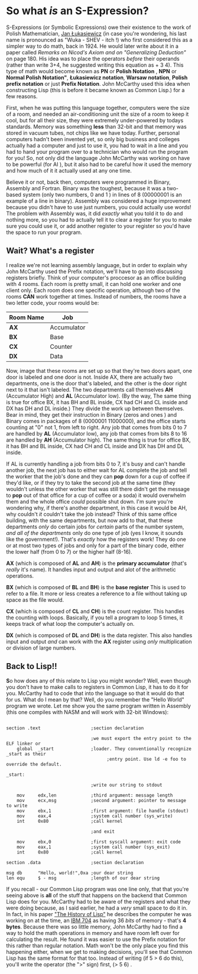 
# So what *is* an S-Expression?

S-Expressions (or Symbolic Expressions) owe their existence to the work of Polish Mathematician, [Jan Łukasiewicz](https://en.wikipedia.org/wiki/Polish_notation) (in case you're wondering, his last name is pronounced as "Wuka - SHEV - itch
!) who first considered this as a simpler way to do math, back in 1924. He would later write about it in a paper called
*Remarks on Nicod's Axiom and on "Generalizing Deduction"* on page 180. His idea was to place the operators *before* their
operands (rather than write 3+4, he suggested writing this equation as + 3 4). This type of math would 
become known as **PN** or **Polish Notation** , **NPN** or **Normal Polish Notation"**, **Łukasiewicz notation**, **Warsaw
notation**, **Polish prefix notation** or just **Prefix Notation**. John McCarthy used this idea when constructing Lisp 
(this is before it became known as Common Lisp.) for a few reasons.

First, when he was putting this language together, computers were the size of a room, and needed an air-conditioning unit 
the size of a room to keep it cool, but for all their size, they were extremely under-powered by todays standards.
Memory was something **less** than 32-bit and that memory was stored in vacuum tubes, not chips like we have today. Further,
personal computers hadn't been invented yet, so only big business and colleges actually had a computer and just to
use it, you had to wait in a line and you had to hand your program over to a technician who would run the program
for you! So, not only did the language John McCarthy was working on have to be powerful (for AI ), but it also
had to be careful how it used the memory and how much of it it actually used at any one time.

Believe it or not, back then, computers were programmed in Binary, Assembly and Fortran. Binary was the toughest, because
it was a two-based system (only two numbers, 0 and 1 ) in lines of 8 (00000001 is an example of a line in binary). 
Assembly was considered a huge improvement because you didn't have to use just numbers, you could actually use
words!  The problem with Assembly was, it did *exactly* what you told it to do and nothing more, so you had to
actually tell it to clear a register for you to make sure you could use it, or add another register to your 
register so you'd have the space to run your program.

## Wait?  What's a register

I realize we're not learning assembly language, but in order to explain why John McCarthy used the Prefix notation,
we'll have to go into discussing registers briefly. Think of your computer's proccesor as an office building with 
4 rooms. Each room is pretty small, it can hold one worker and one client only. Each room does one specific operation,
although two of the rooms **CAN** work together at times. Instead of numbers, the rooms have a two letter code,
your rooms would be:

| Room Name | Job             |
|-----------|-----------------|
|**AX**     |    Accumulator  |
|**BX**     |    Base         |
|**CX**     |    Counter      |
|**DX**     |    Data         |


Now, image that these rooms are set up so that they're two doors apart, one door is labeled and one door
is not. Inside AX, there are actually two departments, one is the door that's labeled, and the other is 
the door right next to it that isn't labeled. The two departments call themselves **AH** (Accumulator High) and 
**AL** (Accumulator low). (By the way, The same thing is true for office BX, it has BH and BL inside, CX had CH and CL 
inside and DX has DH and DL inside.) They divide the work up between themselves. Bear in mind, they get their instruction in 
Binary (zeros and ones ) and Binary comes in packages of 8 (0000001 11000000), and the office starts counting at 
"0" not 1, from left to right. Any job that comes from bits 0 to 7 are handled by **AL** (Accumulator low),
any job that comes from bits 8 to 16 are handled by **AH** (Accumulator high). The same thing is true for 
office BX, it has BH and BL inside, CX had CH and CL inside and DX has DH and DL inside.

If AL is currently handling a job from bits 0 to 7, it's busy and can't handle another job, the next job has to 
either wait for AL complete the job and tell the worker that the job's done and they can **pop** down for a cup of coffee
if they'd like, or if they try to take the second job at the same time (they wouldn't unless the other worker that was
still there didn't get the message to **pop** out of that office for a cup of coffee or a soda) it would overwhelm 
them and the whole office *could* possible shut down. I'm sure you're wondering why, if there's another department, in 
this case it would be AH, why couldn't *it* couldn't take the job instead? Think of this same office building, with the same departments, but now
add to that, that these departments *only* do certain jobs for *certain* parts of the number system, *and all of the departments* only
do one type of job (yes I know, it sounds like the government!). That's *exactly* how the registers work! They do one or at most two types
of jobs and only for a part of the binary code, either the lower half (from 0 to 7) or the higher half (8-16).  

**AX** (which is composed of **AL** and **AH**) is the **primary accumulator** (that's *really* it's name). It handles input and output and alot of the 
arithmetic operations.

**BX** (which is composed of **BL** and **BH**) is the **base register**  This is used to refer to a file. It more or less creates a reference to a file without taking up 
space as the file would.

**CX** (which is composed of **CL** and **CH**) is the count register. This handles the counting with loops. Basically, if you tell a program to loop 5 times, it keeps
track of what loop the computer's actually on.

**DX** (which is composed of **DL** and **DH**) is the data register. This also handles input and output *and* can work with the **AX** register using *only*
multiplication or division of large numbers.

## Back to Lisp!!

**S**o how does any of this relate to Lisp you might wonder? Well, even though you don't have to make calls to registers in Common Lisp, it has to do it for you. 
McCarthy had to code that into the language so that it would do that for us.  What do I mean by that? Well, do you remember the "Hello World" program we wrote.
Let me show you the same program written in Assembly (this one compiles with NASM and will work with 32-bit Windows):

```

section .text                   ;section declaration

                                ;we must export the entry point to the ELF linker or
    global  _start              ;loader. They conventionally recognize _start as their
			                          ;entry point. Use ld -e foo to override the default.

_start:

                                ;write our string to stdout

    mov     edx,len             ;third argument: message length
    mov     ecx,msg             ;second argument: pointer to message to write
    mov     ebx,1               ;first argument: file handle (stdout)
    mov     eax,4               ;system call number (sys_write)
    int     0x80                ;call kernel

                                ;and exit

  	mov     ebx,0               ;first syscall argument: exit code
    mov     eax,1               ;system call number (sys_exit)
    int     0x80                ;call kernel

section .data                   ;section declaration

msg db      "Hello, world!",0xa ;our dear string
len equ     $ - msg             ;length of our dear string

```

If you recall - our Common Lisp program was one line only, that that you're seeing above is **all** of the stuff that happens on the backend that Common Lisp
does for you. McCarthy had to be aware of the registers and what they were doing because, as I said earlier, he had a *very* small space to do it in.
In fact, in his paper ["The History of Lisp"](http://jmc.stanford.edu/articles/lisp/lisp.pdf) he describes the computer he was working on at the time, an [IBM 704](https://en.wikipedia.org/wiki/IBM_704) as having 
36 *bits* of memory - that's **4 bytes**. Because there was so little memory, John McCarthy had to find a way to hold the math operations in memory and have 
room left over for calculating the result. He found it was easier to use the Prefix notation for this rather than regular notation.  Math won't be the only place you find this
happening either, when we get to making decisions, you'll see that Common Lisp has the same format for that too. Instead of writing (if 5 > 6 do this), you'll
write the operator (the ">" sign) first, (> 5 6)
.

